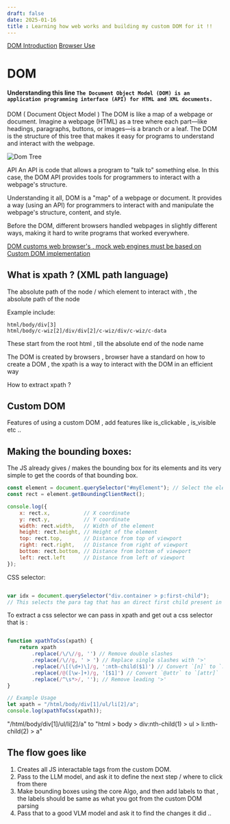 ```yaml
---
draft: false
date: 2025-01-16
title : Learning how web works and building my custom DOM for it !! 
---
```


[DOM Introduction](https://www.w3.org/TR/REC-DOM-Level-1/introduction.html)
[Browser Use](https://github.com/browser-use/browser-use)


# DOM
#### Understanding this line `The Document Object Model (DOM) is an application programming interface (API) for HTML and XML documents. `

DOM ( Document Object Model )
The DOM is like a map of a webpage or document. Imagine a webpage (HTML) as a tree where each part—like headings, paragraphs, buttons, or images—is a branch or a leaf. The DOM is the structure of this tree that makes it easy for programs to understand and interact with the webpage.

![Dom Tree](https://www.w3.org/TR/REC-DOM-Level-1/images/table.gif)

API 
An API is code that allows a program to "talk to" something else. In this case, the DOM API provides tools for programmers to interact with a webpage's structure.

Understanding it all, 
DOM is a "map" of a webpage or document. It provides a way (using an API) for programmers to interact with and manipulate the webpage's structure, content, and style.


Before the DOM, different browsers handled webpages in slightly different ways, making it hard to write programs that worked everywhere.

[DOM customs web browser's , mock web engines must be based on](https://www.w3.org/TR/REC-DOM-Level-1/level-one-core.html)
[Custom DOM implementation](https://github.com/browser-use/browser-use/blob/main/browser_use/dom/buildDomTree.js)

## What is xpath ? (XML path language) 
The absolute path of the node / which element to interact with , the absolute path of the node 

Example include: 

```xpath
html/body/div[3]
html/body/c-wiz[2]/div/div[2]/c-wiz/div/c-wiz/c-data
```

These start from the root html , till the absolute end of the node name 

The DOM is created by browsers , browser have a standard on how to create a DOM , the xpath is a way to interact with the DOM in an efficient way  

How to extract xpath ?



## Custom DOM 

Features of using a custom DOM , 
add features like is_clickable , is_visible etc .. 

## Making the bounding boxes:
The JS already gives / makes the bounding box for its elements and its very simple to get the coords of that bounding box. 


```javascript
const element = document.querySelector("#myElement"); // Select the element
const rect = element.getBoundingClientRect(); 

console.log({
    x: rect.x,           // X coordinate
    y: rect.y,           // Y coordinate
    width: rect.width,   // Width of the element
    height: rect.height, // Height of the element
    top: rect.top,       // Distance from top of viewport
    right: rect.right,   // Distance from right of viewport
    bottom: rect.bottom, // Distance from bottom of viewport
    left: rect.left      // Distance from left of viewport
});
```

CSS selector: 

```javascript

var idx = document.querySelector("div.container > p:first-child");
// This selects the para tag that has an direct first child present in the div tag that has an class of container  
```


To extract a css selector we can pass in xpath and get out a css selector 
that is : 

```javascript

function xpathToCss(xpath) {
    return xpath
        .replace(/\/\//g, '') // Remove double slashes
        .replace(/\//g, ' > ') // Replace single slashes with '>'
        .replace(/\[(\d+)\]/g, ':nth-child($1)') // Convert `[n]` to `:nth-child(n)`
        .replace(/@([\w-]+)/g, '[$1]') // Convert `@attr` to `[attr]`
        .replace(/^\s*>/, ''); // Remove leading '>'
}

// Example Usage
let xpath = "/html/body/div[1]/ul/li[2]/a";
console.log(xpathToCss(xpath));

```

"/html/body/div[1]/ul/li[2]/a"   to   "html > body > div:nth-child(1) > ul > li:nth-child(2) > a"




## The flow goes like

1. Creates all JS interactable tags from the custom DOM. 
2. Pass to the LLM model, and ask it to define the next step / where to click from there
3. Make bounding boxes using the core Algo, and then add labels to that , the labels should be same as what you got from the custom DOM parsing
4. Pass that to a good VLM model and ask it to find the changes it did ..       








